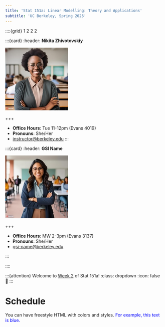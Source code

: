 ```yaml
---
title: 'Stat 151a: Linear Modelling: Theory and Applications'
subtitle: 'UC Berkeley, Spring 2025'
---
```


::::{grid} 1 2 2 2

:::{card}
:header: **Nikita Zhivotovskiy**

![Nikita Zhivotovskiy](images/firefly-instructor.jpg)

+++

* **Office Hours**: Tue 11-12pm (Evans 4019)
* **Pronouns**: She/Her
* [instructor@berkeley.edu](mailto:instructor@berkeley.edu)
:::

:::{card}
:header: **GSI Name**

![GSI Name](images/firefly-gsi.jpg)

+++

* **Office Hours**: MW 2-3pm (Evans 3137)
* **Pronouns**: She/Her
* [gsi-name@berkeley.edu](mailto:gsi-name@berkeley.edu)

:::

::::

:::{attention} Welcome to [Week 2](#week2) of Stat 151a!
:class: dropdown
:icon: false
👋
:::

# Schedule

You can have freestyle HTML with colors and styles. <span style="color: blue;">For example, this text is blue.</span>

